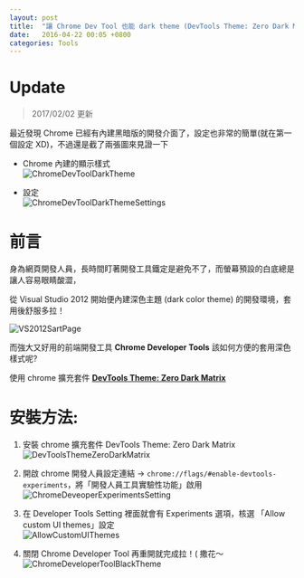 ```yaml
---
layout: post
title:  "讓 Chrome Dev Tool 也能 dark theme (DevTools Theme: Zero Dark Matrix)"
date:   2016-04-22 00:05 +0800
categories: Tools
---
```


# Update

> 2017/02/02 更新

最近發現 Chrome 已經有內建黑暗版的開發介面了，設定也非常的簡單(就在第一個設定 XD)，不過還是截了兩張圖來見證一下

- Chrome 內建的顯示樣式  
![ChromeDevToolDarkTheme](https://raw.githubusercontent.com/livebreeze/BlogImages/master/Images2017/20170202_ChromeDevToolDarkTheme.jpg)

- 設定  
![ChromeDevToolDarkThemeSettings](https://raw.githubusercontent.com/livebreeze/BlogImages/master/Images2017/20170202_ChromeDevToolDarkThemeSettings.jpg)

# 前言

身為網頁開發人員，長時間盯著開發工具鐵定是避免不了，而螢幕預設的白底總是讓人容易眼睛酸澀，

從 Visual Studio 2012 開始便內建深色主題 (dark color theme) 的開發環境，套用後舒服多拉！

![VS2012SartPage](https://raw.githubusercontent.com/livebreeze/BlogImages/master/Images2016/20160421-VS2012SartPage.png)


而強大又好用的前端開發工具 **Chrome Developer Tools** 該如何方便的套用深色樣式呢? 

使用 chrome 擴充套件 **[DevTools Theme: Zero Dark Matrix](https://chrome.google.com/webstore/detail/devtools-theme-zero-dark/bomhdjeadceaggdgfoefmpeafkjhegbo?hl=zh-TW)**

# 安裝方法:

1. 安裝 chrome 擴充套件  DevTools Theme: Zero Dark Matrix  
![DevToolsThemeZeroDarkMatrix](https://raw.githubusercontent.com/livebreeze/BlogImages/master/Images2016/20160421-DevToolsThemeZeroDarkMatrix.png)

2. 開啟 chrome 開發人員設定連結 -> `chrome://flags/#enable-devtools-experiments`，將「開發人員工具實驗性功能」啟用  
![ChromeDeveoperExperimentsSetting](https://raw.githubusercontent.com/livebreeze/BlogImages/master/Images2016/20160421-ChromeDeveoperExperimentsSetting.png)

3. 在 Developer Tools Setting 裡面就會有 Experiments 選項，核選 「Allow custom UI themes」設定  
![AllowCustomUIThemes](https://raw.githubusercontent.com/livebreeze/BlogImages/master/Images2016/20160421-AllowCustomUIThemes.png)

4. 關閉 Chrome Developer Tool 再重開就完成拉！( 撒花～  
![ChromeDeveloperToolBlackTheme](https://raw.githubusercontent.com/livebreeze/BlogImages/master/Images2016/20160421-ChromeDeveloperToolBlackTheme.png)


